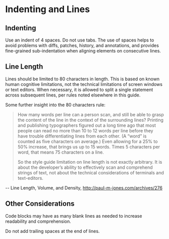 Indenting and Lines
===================

Indenting
---------

Use an indent of 4 spaces. Do not use tabs. The use of spaces helps to avoid
problems with diffs, patches, history, and annotations, and provides
fine-grained sub-indentation when aligning elements on consecutive lines.

Line Length
-----------

Lines should be limited to 80 characters in length. This is based on known
human cognitive limitations, not the technical limitations of screen windows
or text editors. When necessary, it is allowed to split a single statement
across subsequent lines, per rules noted elsewhere in this guide.

Some further insight into the 80 characters rule:

> How many words per line can a person scan, and still be able to grasp the
> content of the line in the context of the surrounding lines? Printing and
> publishing typographers figured out a long time ago that most people can
> read no more than 10 to 12 words per line before they have trouble
> differentiating lines from each other. (A “word” is counted as five
> characters on average.) Even allowing for a 25% to 50% increase, that
> brings us up to 15 words. Times 5 characters per word, that means 75
> characters on a line.
> 
> So the style guide limitation on line length is not exactly arbitrary. It
> is about the developer’s ability to effectively scan and comprehend
> strings of text, not about the technical considerations of terminals and
> text-editors.

-- Line Length, Volume, and Density,
   <http://paul-m-jones.com/archives/276>


Other Considerations
--------------------

Code blocks may have as many blank lines as needed to increase readability
and comprehension.

Do not add trailing spaces at the end of lines.
